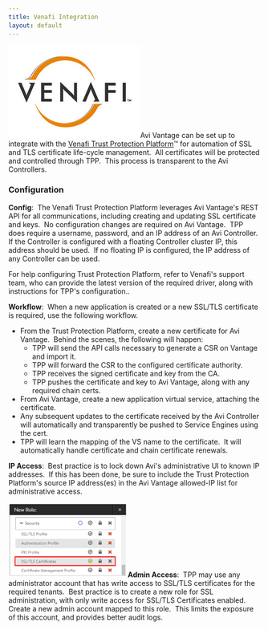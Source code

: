 ```yaml
---
title: Venafi Integration
layout: default
---
```

<a href="img/Venafi.png"><img class="size-full wp-image-18385 alignright" src="img/Venafi.png" alt="Venafi" width="263" height="185"></a>Avi Vantage can be set up to integrate with the <a href="https://www.venafi.com/platform/trust-protection-platform">Venafi Trust Protection Platform</a>™ for automation of SSL and TLS certificate life-cycle management.  All certificates will be protected and controlled through TPP.  This process is transparent to the Avi Controllers.

### Configuration

**Config**:  The Venafi Trust Protection Platform leverages Avi Vantage's REST API for all communications, including creating and updating SSL certificate and keys.  No configuration changes are required on Avi Vantage.  TPP does require a username, password, and an IP address of an Avi Controller.  If the Controller is configured with a floating Controller cluster IP, this address should be used.  If no floating IP is configured, the IP address of any Controller can be used.

For help configuring Trust Protection Platform, refer to Venafi's support team, who can provide the latest version of the required driver, along with instructions for TPP's configuration..

**Workflow**:  When a new application is created or a new SSL/TLS certificate is required, use the following workflow.

* From the Trust Protection Platform, create a new certificate for Avi Vantage.  Behind the scenes, the following will happen:  
    * TPP will send the API calls necessary to generate a CSR on Vantage and import it.
    * TPP will forward the CSR to the configured certificate authority.
    * TPP receives the signed certificate and key from the CA.
    * TPP pushes the certificate and key to Avi Vantage, along with any required chain certs.
* From Avi Vantage, create a new application virtual service, attaching the certificate.
* Any subsequent updates to the certificate received by the Avi Controller will automatically and transparently be pushed to Service Engines using the cert.
* TPP will learn the mapping of the VS name to the certificate.  It will automatically handle certificate and chain certificate renewals. 

**IP Access**:  Best practice is to lock down Avi's administrative UI to known IP addresses.  If this has been done, be sure to include the Trust Protection Platform's source IP address(es) in the Avi Vantage allowed-IP list for administrative access.

<a href="img/SSL-Role.png"><img class=" wp-image-18383 alignright" src="img/SSL-Role.png" alt="SSL-Role" width="238" height="149"></a>**Admin Access**:  TPP may use any administrator account that has write access to SSL/TLS certificates for the required tenants.  Best practice is to create a new role for SSL administration, with only write access for SSL/TLS Certificates enabled.  Create a new admin account mapped to this role.  This limits the exposure of this account, and provides better audit logs.

 
